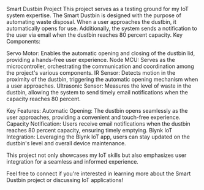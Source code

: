 Smart Dustbin Project
This project serves as a testing ground for my IoT system expertise. The Smart Dustbin is designed with the purpose of automating waste disposal. When a user approaches the dustbin, it automatically opens for use. Additionally, the system sends a notification to the user via email when the dustbin reaches 80 percent capacity.
Key Components:

Servo Motor: Enables the automatic opening and closing of the dustbin lid, providing a hands-free user experience.
Node MCU: Serves as the microcontroller, orchestrating the communication and coordination among the project's various components.
IR Sensor: Detects motion in the proximity of the dustbin, triggering the automatic opening mechanism when a user approaches.
Ultrasonic Sensor: Measures the level of waste in the dustbin, allowing the system to send timely email notifications when the capacity reaches 80 percent.

Key Features:
Automatic Opening: The dustbin opens seamlessly as the user approaches, providing a convenient and touch-free experience.
Capacity Notification: Users receive email notifications when the dustbin reaches 80 percent capacity, ensuring timely emptying.
Blynk IoT Integration: Leveraging the Blynk IoT app, users can stay updated on the dustbin's level and overall device maintenance.

This project not only showcases my IoT skills but also emphasizes user integration for a seamless and informed experience.

Feel free to connect if you're interested in learning more about the Smart Dustbin project or discussing IoT applications!
